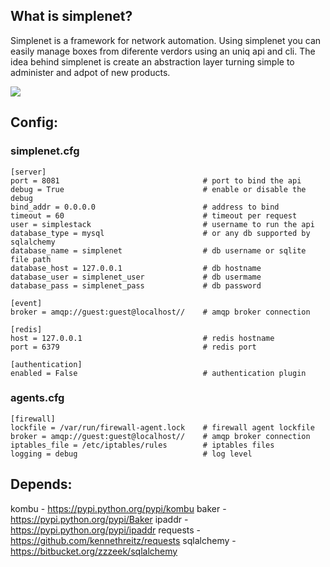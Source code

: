 ## What is simplenet?
Simplenet is a framework for network automation. Using simplenet you can easily manage boxes from diferente verdors using an uniq api and cli. The idea behind simplenet is create an abstraction layer turning simple to administer and adpot of new products.

<img src="https://raw.github.com/locaweb/simplenet/master/simplenet.png">

## Config:
### simplenet.cfg

	[server]
	port = 8081                                # port to bind the api
	debug = True                               # enable or disable the debug
	bind_addr = 0.0.0.0                        # address to bind
	timeout = 60                               # timeout per request
	user = simplestack                         # username to run the api
	database_type = mysql                      # or any db supported by sqlalchemy
	database_name = simplenet                  # db username or sqlite file path
	database_host = 127.0.0.1                  # db hostname
	database_user = simplenet_user             # db usermame
	database_pass = simplenet_pass             # db password

	[event]
	broker = amqp://guest:guest@localhost//    # amqp broker connection

	[redis]
	host = 127.0.0.1                           # redis hostname 
	port = 6379                                # redis port

	[authentication]
	enabled = False                            # authentication plugin

### agents.cfg

	[firewall]
	lockfile = /var/run/firewall-agent.lock    # firewall agent lockfile
	broker = amqp://guest:guest@localhost//    # amqp broker connection
	iptables_file = /etc/iptables/rules        # iptables files
	logging = debug                            # log level

## Depends:

kombu      - https://pypi.python.org/pypi/kombu
baker      - https://pypi.python.org/pypi/Baker
ipaddr     - https://pypi.python.org/pypi/ipaddr
requests   - https://github.com/kennethreitz/requests
sqlalchemy - https://bitbucket.org/zzzeek/sqlalchemy
